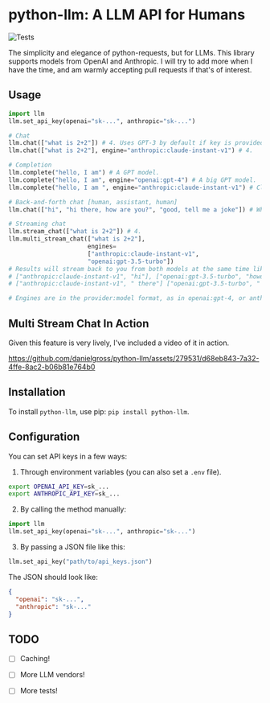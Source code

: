 # python-llm: A LLM API for Humans

![Tests](https://github.com/danielgross/python-llm/actions/workflows/tests.yml/badge.svg)

The simplicity and elegance of python-requests, but for LLMs. This library supports models from OpenAI and Anthropic. I will try to add more when I have the time, and am warmly accepting pull requests if that's of interest.

## Usage

```python
import llm
llm.set_api_key(openai="sk-...", anthropic="sk-...")

# Chat
llm.chat(["what is 2+2"]) # 4. Uses GPT-3 by default if key is provided.
llm.chat(["what is 2+2"], engine="anthropic:claude-instant-v1") # 4.

# Completion
llm.complete("hello, I am") # A GPT model.
llm.complete("hello, I am", engine="openai:gpt-4") # A big GPT model.
llm.complete("hello, I am ", engine="anthropic:claude-instant-v1") # Claude.

# Back-and-forth chat [human, assistant, human]
llm.chat(["hi", "hi there, how are you?", "good, tell me a joke"]) # Why did chicken cross road?

# Streaming chat
llm.stream_chat(["what is 2+2"]) # 4. 
llm.multi_stream_chat(["what is 2+2"], 
                      engines=
                      ["anthropic:claude-instant-v1", 
                      "openai:gpt-3.5-turbo"]) 
# Results will stream back to you from both models at the same time like this:
# ["anthropic:claude-instant-v1", "hi"], ["openai:gpt-3.5-turbo", "howdy"], 
# ["anthropic:claude-instant-v1", " there"] ["openai:gpt-3.5-turbo", " my friend"]

# Engines are in the provider:model format, as in openai:gpt-4, or anthropic:claude-instant-v1.
```

## Multi Stream Chat In Action
Given this feature is very lively, I've included a video of it in action.

https://github.com/danielgross/python-llm/assets/279531/d68eb843-7a32-4ffe-8ac2-b06b81e764b0

## Installation

To install `python-llm`, use pip: ```pip install python-llm```.

## Configuration
You can set API keys in a few ways:
1. Through environment variables (you can also set a `.env` file).
```bash
export OPENAI_API_KEY=sk_...
export ANTHROPIC_API_KEY=sk_...
```
2. By calling the method manually:
```python
import llm
llm.set_api_key(openai="sk-...", anthropic="sk-...")
```
3. By passing a JSON file like this:
```python
llm.set_api_key("path/to/api_keys.json")
```
The JSON should look like:
```json
{
  "openai": "sk-...",
  "anthropic": "sk-..."
}
```

## TODO 
- [ ] Caching! 
- [ ] More LLM vendors!
- [ ] More tests!


